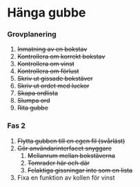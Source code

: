 # Hänga gubbe

### Grovplanering

1. ~~Inmatning av en bokstav~~
2. ~~Kontrollera om korrekt bokstav~~
3. ~~Kontrollera om vinst~~
4. ~~Kontrollera om förlust~~
5. ~~Skriv ut gissade bokstäver~~
6. ~~Skriv ut ordet med luckor~~
7. ~~Skapa ordlista~~
8. ~~Slumpa ord~~
9. ~~Rita gubbe~~

### Fas 2

1. ~~Flytta gubben till en egen fil (svårläst)~~
2. ~~Gör användarinterfacet snyggare~~
   1. ~~Mellanrum mellan bokstäverna~~
   2. ~~Tomrader här och där~~
   3. ~~Felaktiga gissningar inte som en lista~~
3. Fixa en funktion av kollen för vinst

